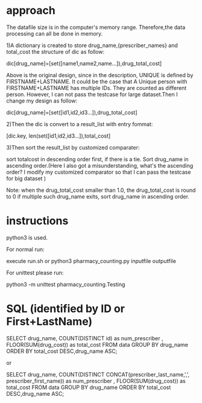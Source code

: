 # approach
The datafile size is in the computer's memory range.
Therefore,the data processing can all be done in memory.

1)A dictionary is created to store drug_name,{prescriber_names} and total_cost
the structure of dic as follow:

dic[drug_name]=[set([name1,name2,name...]),drug_total_cost]

Above is the original design, since in the description, UNIQUE is defined by FIRSTNAME+LASTNAME.
It could be the case that A Unique person with FIRSTNAME+LASTNAME has multiple IDs. They are counted as different person.
However, I can not pass the testcase for large dataset.Then I change my design as follow:

dic[drug_name]=[set([id1,id2,id3...]),drug_total_cost]

2)Then the dic is convert to a result_list with entry fommat:

[dic.key, len(set([id1,id2,id3...]),total_cost]

3)Then sort the result_list by customized comparater:

sort totalcost in descending order first, if there is a tie. 
Sort drug_name  in ascending order.(Here I also got a misunderstanding, what's the ascending order? I modify my customized comparator so that I can pass the testcase for big dataset )

Note: when the drug_total_cost smaller than 1.0, the drug_total_cost is round to 0
      if multiple such drug_name exits, sort drug_name in ascending order.

# instructions

python3 is used.


For normal run:

 execute run.sh  or   python3 pharmacy_counting.py inputfile outputfile
  

For unittest please run:

 python3 -m unittest pharmacy_counting.Testing


# SQL   (identified by ID  or  First+LastName)
SELECT drug_name, COUNT(DISTINCT id) as num_prescriber , FLOOR(SUM(drug_cost)) as total_cost FROM data GROUP BY drug_name ORDER BY total_cost DESC,drug_name ASC;

or

SELECT drug_name, COUNT(DISTINCT CONCAT(prescriber_last_name,',', prescriber_first_name)) as num_prescriber , FLOOR(SUM(drug_cost)) as total_cost FROM data GROUP BY drug_name ORDER BY total_cost DESC,drug_name ASC;




